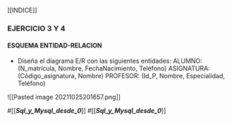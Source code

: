 [[INDICE]]
### EJERCICIO 3 Y 4
#### ESQUEMA ENTIDAD-RELACION
- Diseña el diagrama E/R con las siguientes entidades:
ALUMNO: (N_matrícula, Nombre, FechaNacimiento, Teléfono)
ASIGNATURA: (Código_asignatura, Nombre)
PROFESOR: (Id_P, Nombre, Especialidad, Teléfono)

![[Pasted image 20211025201657.png]]





















#[[___Sql_y_Mysql_desde_0___]]
#[[___Sql_y_Mysql_desde_0___]]

